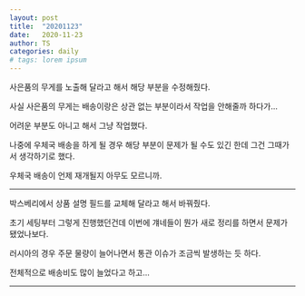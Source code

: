 ```yaml
---
layout: post
title:  "20201123"
date:   2020-11-23
author: TS
categories: daily
# tags: lorem ipsum
---
```


사은품의 무게를 노출해 달라고 해서 해당 부분을 수정해줬다.

사실 사은품의 무게는 배송이랑은 상관 없는 부분이라서 작업을 안해줄까 하다가...

어려운 부분도 아니고 해서 그냥 작업했다.

나중에 우체국 배송을 하게 될 경우 해당 부분이 문제가 될 수도 있긴 한데 그건 그때가서 생각하기로 했다.

우체국 배송이 언제 재개될지 아무도 모르니까.

---

박스베리에서 상품 설명 필드를 교체해 달라고 해서 바꿔줬다.

초기 세팅부터 그렇게 진행했던건데 이번에 걔네들이 뭔가 새로 정리를 하면서 문제가 됐었나보다.

러시아의 경우 주문 물량이 늘어나면서 통관 이슈가 조금씩 발생하는 듯 하다.

전체적으로 배송비도 많이 늘었다고 하고...

---
